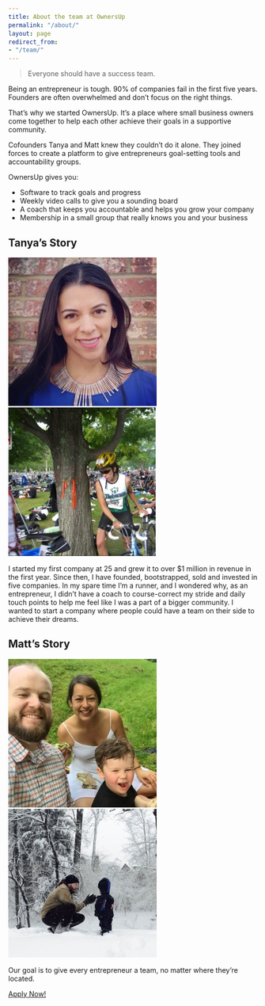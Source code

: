 ```yaml
---
title: About the team at OwnersUp
permalink: "/about/"
layout: page
redirect_from:
- "/team/"
---
```


> Everyone should have a success team.

Being an entrepreneur is tough. 90% of companies fail in the first five years. Founders are often overwhelmed and don’t focus on the right things.

That’s why we started OwnersUp. It’s a place where small business owners come together to help each other achieve their goals in a supportive community.

Cofounders Tanya and Matt knew they couldn’t do it alone. They joined forces to create a platform to give entrepreneurs goal-setting tools and accountability groups.

OwnersUp gives you:

* Software to track goals and progress
* Weekly video calls to give you a sounding board
* A coach that keeps you accountable and helps you grow your company
* Membership in a small group that really knows you and your business

## Tanya’s Story

![Tanya](/images/about/tanya-1.jpg) ![Tanya](/images/about/tanya-2.jpg)

I started my first company at 25 and grew it to over $1 million in revenue in the first year. Since then, I have founded, bootstrapped, sold and invested in five companies. In my spare time I’m a runner, and I wondered why, as an entrepreneur, I didn’t have a coach to course-correct my stride and daily touch points to help me feel like I was a part of a bigger community. I wanted to start a company where people could have a team on their side to achieve their dreams.

## Matt’s Story

![Mat](/images/about/matt-1.jpg) ![Mat](/images/about/matt-2.jpg)

Our goal is to give every entrepreneur a team, no matter where they’re located.

[Apply Now!](/apply)